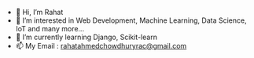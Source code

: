 - 👋 Hi, I’m Rahat
- 👀 I’m interested in Web Development, Machine Learning, Data Science, IoT and many more...
- 🌱 I’m currently learning Django, Scikit-learn
- 📫 My Email : rahatahmedchowdhuryrac@gmail.com
